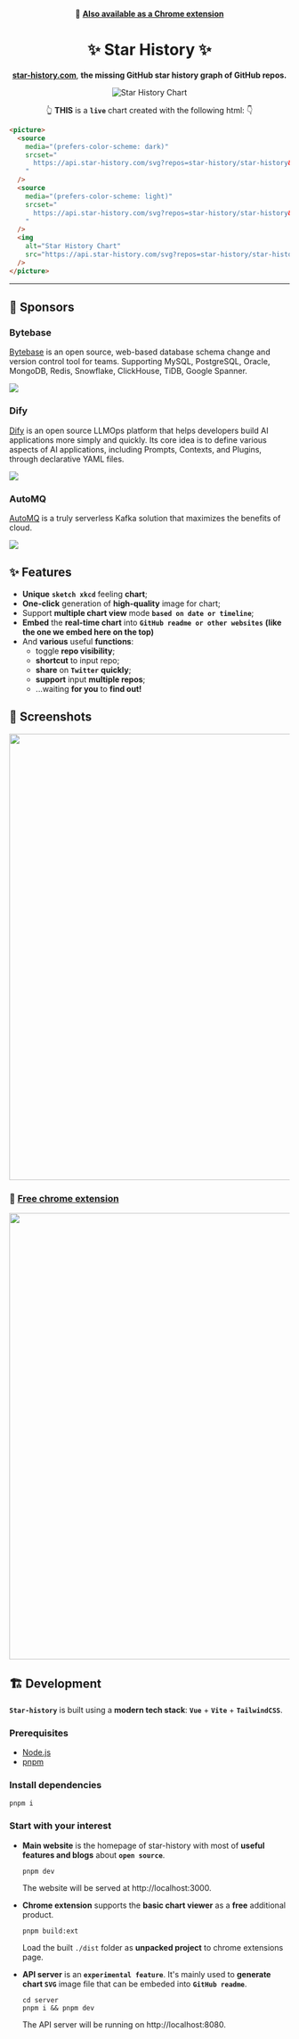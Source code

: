 <div align="center">

🧩 [**Also available as a Chrome extension**](https://chrome.google.com/webstore/detail/star-history/iijibbcdddbhokfepbblglfgdglnccfn)

# :sparkles: Star History :sparkles:

[**star-history.com**](https://star-history.com), **the missing GitHub star history graph of GitHub repos.**

<picture>
  <source media="(prefers-color-scheme: dark)" srcset="https://api.star-history.com/svg?repos=star-history/star-history&type=Date&theme=dark" />
  <source media="(prefers-color-scheme: light)" srcset="https://api.star-history.com/svg?repos=star-history/star-history&type=Date" />
  <img alt="Star History Chart" src="https://api.star-history.com/svg?repos=star-history/star-history&type=Date" />
</picture>

👆 **THIS** is a **`live`** chart created with the following html: 👇

<div align="left">

```html
<picture>
  <source
    media="(prefers-color-scheme: dark)"
    srcset="
      https://api.star-history.com/svg?repos=star-history/star-history&type=Date&theme=dark
    "
  />
  <source
    media="(prefers-color-scheme: light)"
    srcset="
      https://api.star-history.com/svg?repos=star-history/star-history&type=Date
    "
  />
  <img
    alt="Star History Chart"
    src="https://api.star-history.com/svg?repos=star-history/star-history&type=Date"
  />
</picture>
```

</div>

</div>

---

## 💜 Sponsors

### Bytebase

[Bytebase](https://bytebase.com?source=star-history) is an open source, web-based database schema change and version control tool for teams. Supporting MySQL, PostgreSQL, Oracle, MongoDB, Redis, Snowflake, ClickHouse, TiDB, Google Spanner.

<a href="https://bytebase.com?source=star-history"><img src="https://raw.githubusercontent.com/star-history/star-history/main/public/sponsors/bytebase/landing.webp" /></a>

### Dify

[Dify](https://dify.ai/?utm_source=star-history) is an open source LLMOps platform that helps developers build AI applications more simply and quickly. Its core idea is to define various aspects of AI applications, including Prompts, Contexts, and Plugins, through declarative YAML files.

<a href="https://dify.ai/?utm_source=star-history"><img src="https://raw.githubusercontent.com/star-history/star-history/main/public/sponsors/dify/landing.webp" /></a>

### AutoMQ

[AutoMQ](https://github.com/AutoMQ/automq-for-kafka?utm_source=star-history) is a truly serverless Kafka solution that maximizes the benefits of cloud.

<a href="https://github.com/AutoMQ/automq-for-kafka?utm_source=star-history"><img src="https://raw.githubusercontent.com/star-history/star-history/main/public/sponsors/automq/landing.webp" /></a>

## ✨ Features

- **Unique** **`sketch xkcd`** feeling **chart**;
- **One-click** generation of **high-quality** image for chart;
- Support **multiple chart view** mode **`based on date or timeline`**;
- **Embed** the **real-time chart** into **`GitHub readme or other websites`** **(like the one we embed here on the top)**
- And **various** useful **functions**:
  - toggle **repo visibility**;
  - **shortcut** to input repo;
  - **share** on **`Twitter`** **quickly**;
  - **support** input **multiple repos**;
  - ...waiting **for you** to **find out!**

## 🌠 Screenshots

<a href="https://star-history.com"><img width="800px" src="https://user-images.githubusercontent.com/24653555/154391264-312b448b-f851-41bf-bb8d-4c21ec6795b6.gif" />
</a>

### 🧩 [Free chrome extension](https://chrome.google.com/webstore/detail/star-history/iijibbcdddbhokfepbblglfgdglnccfn)

<a href="https://chrome.google.com/webstore/detail/star-history/iijibbcdddbhokfepbblglfgdglnccfn"><img width="800px" src="https://user-images.githubusercontent.com/24653555/154391326-61b65d8f-3f9f-4432-b773-5988be75b0ea.png" /></a>

## 🏗 Development

**`Star-history`** is built using a **modern tech stack**: **`Vue`** + **`Vite`** + **`TailwindCSS`**.

### Prerequisites

- [Node.js](https://nodejs.org/en/download/)
- [pnpm](https://pnpm.io/)

### Install dependencies

```shell
pnpm i
```

### Start with your interest

- **Main website** is the homepage of star-history with most of **useful features and blogs** about **`open source`**.

  ```shell
  pnpm dev
  ```

  The website will be served at http://localhost:3000.

- **Chrome extension** supports the **basic chart viewer** as a **free** additional product.

  ```shell
  pnpm build:ext
  ```

  Load the built `./dist` folder as **unpacked project** to chrome extensions page.

- **API server** is an **`experimental feature`**. It's mainly used to **generate chart `SVG`** image file that can be embeded into **`GitHub readme`**.

  ```shell
  cd server
  pnpm i && pnpm dev
  ```

  The API server will be running on http://localhost:8080.
